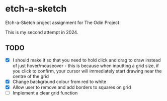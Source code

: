 # etch-a-sketch
Etch-a-Sketch project assignment for The Odin Project

This is my second attempt in 2024.

## TODO
- [x] I should make it so that you need to hold click and drag to draw instead of just hover/mouseover - this is because when inputting a grid size, if you click to confirm, your cursor will immediately start drawing near the centre of the grid
- [x] Change background colour from red to white
- [x] Allow user to remove and add borders to squares on grid
- [ ] Implement a clear grid function